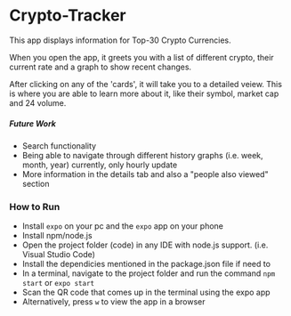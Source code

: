# Crypto-Tracker

This app displays information for Top-30 Crypto Currencies.

When you open the app, it greets you with a list of different crypto, their current rate and a graph to show recent changes.

After clicking on any of the 'cards', it will take you to a detailed veiew. This is where you are able to learn more about it, like their symbol, market cap and 24 volume. 


##### Future Work
* Search functionality
* Being able to navigate through different history graphs (i.e. week, month, year) currently, only hourly update
* More information in the details tab and also a "people also viewed" section




### How to Run
* Install `expo` on your pc and the `expo` app on your phone
* Install npm/node.js
* Open the project folder (code) in any IDE with node.js support. (i.e. Visual Studio Code)
* Install the dependicies mentioned in the package.json file if need to
* In a terminal, navigate to the project folder and run the command `npm start` or `expo start`
* Scan the QR code that comes up in the terminal using the expo app
* Alternatively, press `w` to view the app in a browser

